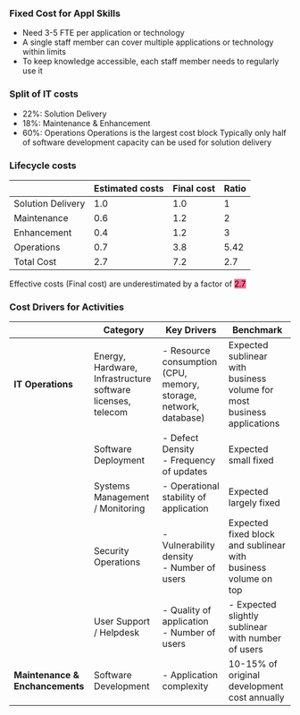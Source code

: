 ### Fixed Cost for Appl Skills
- Need 3-5 FTE per application or technology 
- A single staff member can cover multiple applications or technology within limits
- To keep knowledge accessible, each staff member needs to regularly use it
### Split of IT costs
- $22\%$: Solution Delivery
- $18\%$: Maintenance & Enhancement
- $60\%$: Operations
Operations is the largest cost block 
Typically only half of software development capacity can be used for solution delivery

### Lifecycle costs
|                   | Estimated costs | Final cost | Ratio |
| ----------------- | --------------- | ---------- | ----- |
| Solution Delivery | 1.0             | 1.0        | 1     |
| Maintenance       | 0.6             | 1.2        | 2     |
| Enhancement       | 0.4             | 1.2        | 3     |
| Operations        | 0.7             | 3.8        | 5.42  |
| Total Cost        | 2.7             | 7.2        | 2.7   |
Effective costs (Final cost) are underestimated by a factor of <mark style="background: #FF5582DD;">2.7</mark>



### Cost Drivers for Activities
|                                 | Category                                                    | Key Drivers                                                      | Benchmark                                                              |
| ------------------------------- | ----------------------------------------------------------- | ---------------------------------------------------------------- | ---------------------------------------------------------------------- |
| **IT Operations**               | Energy, Hardware, Infrastructure software licenses, telecom | - Resource consumption (CPU, memory, storage, network, database) | Expected sublinear with business volume for most business applications |
|                                 | Software Deployment                                         | - Defect Density<br>- Frequency of updates                       | Expected small fixed                                                   |
|                                 | Systems Management / Monitoring                             | - Operational stability of application                           | Expected largely fixed                                                 |
|                                 | Security Operations                                         | - Vulnerability density<br>- Number of users                     | Expected fixed block and sublinear with business volume on top         |
|                                 | User Support / Helpdesk                                     | - Quality of application<br>- Number of users                    | - Expected slightly sublinear with number of users                     |
| **Maintenance & Enchancements** | Software Development                                        | - Application complexity                                         | 10-15% of original development cost annually                           |